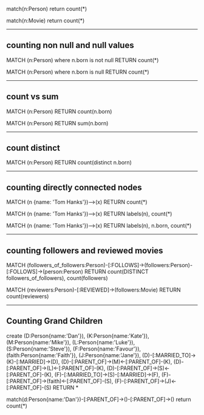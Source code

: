 
match(n:Person)
return count(*)


match(n:Movie)
return count(*)


--------------------------------------------------


counting non null and null values
--------------------------------

MATCH (n:Person)
where n.born is not null
RETURN count(*)


MATCH (n:Person)
where n.born is null
RETURN count(*)


--------------------------------------------------

count vs sum
------------

MATCH (n:Person)
RETURN count(n.born)


MATCH (n:Person)
RETURN sum(n.born)


--------------------------------------------------

count distinct
--------------

MATCH (n:Person)
RETURN count(distinct n.born)  

--------------------------------------------------

counting directly connected nodes
---------------------------------

MATCH (n {name: 'Tom Hanks'})-->(x)
RETURN count(*)

MATCH (n {name: 'Tom Hanks'})-->(x)
RETURN labels(n), count(*)


MATCH (n {name: 'Tom Hanks'})-->(x)
RETURN labels(n), n.born, count(*)


--------------------------------------------------



counting followers and reviewed movies
--------------------------------------

MATCH (followers_of_followers:Person)-[:FOLLOWS]->(followers:Person)-[:FOLLOWS]->(person:Person)
RETURN count(DISTINCT followers_of_followers), count(followers)


MATCH (reviewers:Person)-[:REVIEWED]->(followers:Movie)
RETURN count(reviewers)



--------------------------------------------------

Counting Grand Children
-----------------------

create 
(D:Person{name:'Dan'}),
(K:Person{name:'Kate'}),
(M:Person{name:'Mike'}),
(L:Person{name:'Luke'}),
(S:Person{name:'Steve'}),
(F:Person{name:'Favour'}),
(faith:Person{name:'Faith'}),
(J:Person{name:'Jane'}),
(D)-[:MARRIED_TO]->(K)-[:MARRIED]->(D),
(D)-[:PARENT_OF]->(M)<-[:PARENT_OF]-(K),
(D)-[:PARENT_OF]->(L)<-[:PARENT_OF]-(K),
(D)-[:PARENT_OF]->(S)<-[:PARENT_OF]-(K),
(F)-[:MARRIED_TO]->(S)-[:MARRIED]->(F),
(F)-[:PARENT_OF]->(faith)<-[:PARENT_OF]-(S),
(F)-[:PARENT_OF]->(J)<-[:PARENT_OF]-(S)
RETURN *


match(d:Person{name:'Dan'})-[:PARENT_OF]->()-[:PARENT_OF]->()
return count(*)

